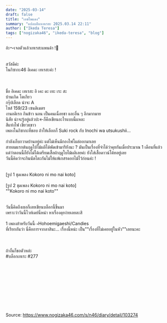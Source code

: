 ```yaml
---
date: "2025-03-14"
draft: false
title: "เอซโพแดง"
summary: "แปลบล็อกเทเรสะ 2025.03.14 22:11"
author: ["Ikeda Teresa"]
tags: ["nogizaka46", "ikeda-teresa", "blog"]
---
```


อ้ะ〜เจอตัวแล้วเทเรสะแพนด้า !👀\
\
\
สวัสดีค่ะ\
โนกิซากะ46 อิเคดะ เทเรสะค่ะ !\
\
\
\
ชื่อ อิเคดะ เทเรสะ อิ เคะ ดะ เทะ เระ สะ\
บ้านเกิด โตเกียว\
กรุ๊ปเลือด น่าจะ A\
ไซส์ 159/23 เซนติเมตร\
งานอดิเรก กินข้าว นอน เป็นคนเฉื่อยชา และอื่น ๆ อีกมากมาย\
นิสัย น่าจะรู้อยู่แล้วปะ←ก็คือเขียนอะไรแบบนี้แหละ\
สีแท่งไฟ เขียวxขาว\
เพลงโนกิซากะที่ชอบ ถ้าให้เลือกก็ Suki rock กับ Inochi wa utsukushii...\
\
กำลังเก็บกวาดบ้านอยู่ค่ะ แต่ไม่เห็นมีกองไพ่โผล่ออกมาเลย\
สายลมแรกต้นฤดูใบ้ไม้ผลิได้พัดเข้ามารึยังนะ ? มันเป็นเรื่องที่จำได้ว่าคุยกันเมื่อประมาณ 1 เดือนที่แล้ว แต่ว่าตอนนี้ก็ยังไม่ได้เตรียมเสื้อผ้าฤดูใบไม้ผลิเลยค่ะ ยังใส่เสื้อดาวน์โค้ทอยู่เลย\
วันนี้คิดว่าจะกินนัตโตะกันไม่ให้แพ้เกสรดอกไม้ไว้ก่อนค่ะ !\
\
\
[รูป 1 ชุดเพลง Kokoro ni mo nai koto]\
\
[รูป 2 ชุดเพลง Kokoro ni mo nai koto]\
""Kokoro ni mo nai koto""\
\
\
วันนี้คิดถึงเธอก็เลยเขียนบล็อกนี้ขึ้นมา\
เพราะว่าวันนี้ไวท์เดย์นี่หน่า หาเรื่องคุยง่ายเลยละสิ\
\
1 เพลงสำหรับวันนี้⇢Hohoemigaeshi/Candies\
ที่เรียกกันว่า นี่คือการจากลาสินะ... เรื่องนี้หน่ะ เป็น""เรื่องที่ไม่เคยอยู่ในหัว""เลยนะคะ\
\
\
\
ถ้างั้นก็ขอตัวหล่ะ\
#บล็อกเทเระ #277\
\
\
\
\
\
\
\
\
\
\
Source: https://www.nogizaka46.com/s/n46/diary/detail/103274
